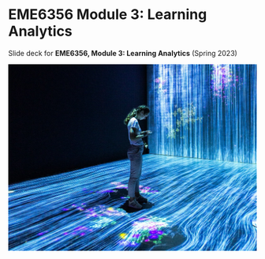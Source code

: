 # EME6356 Module 3: Learning Analytics

Slide deck for **EME6356, Module 3: Learning Analytics** (Spring 2023)

![](img/3-learning-analytics.jpg)

